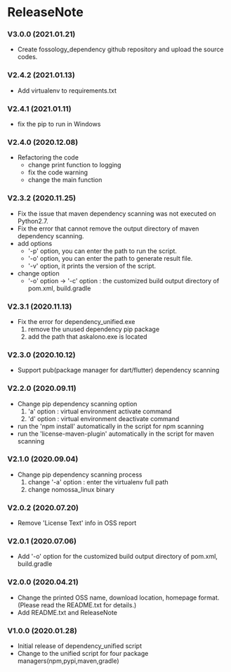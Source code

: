 # ReleaseNote

### V3.0.0 (2021.01.21)
 - Create fossology_dependency github repository and upload the source codes.
 
### V2.4.2 (2021.01.13)
- Add virtualenv to requirements.txt

### V2.4.1 (2021.01.11)
- fix the pip to run in Windows

### V2.4.0 (2020.12.08)
- Refactoring the code
  * change print function to logging
  * fix the code warning
  * change the main function

### V2.3.2 (2020.11.25)
- Fix the issue that maven dependency scanning was not executed on Python2.7.
- Fix the error that cannot remove the output directory of maven dependency scanning.
- add options
  * '-p' option, you can enter the path to run the script.
  * '-o' option, you can enter the path to generate result file.
  * '-v' option, it prints the version of the script.
- change option
  * '-o' option -> '-c' option : the customized build output directory of pom.xml, build.gradle

### V2.3.1 (2020.11.13)
- Fix the error for dependency_unified.exe
  1) remove the unused dependency pip package
  2) add the path that askalono.exe is located

### V2.3.0 (2020.10.12)
- Support pub(package manager for dart/flutter) dependency scanning

### V2.2.0 (2020.09.11)
- Change pip dependency scanning option
  1) 'a' option : virtual environment activate command
  2) 'd' option : virtual environment deactivate command
- run the 'npm install' automatically in the script for npm scanning
- run the 'license-maven-plugin' automatically in the script for maven scanning

### V2.1.0 (2020.09.04)
- Change pip dependency scanning process
  1) change '-a' option : enter the virtualenv full path
  2) change nomossa_linux binary

### V2.0.2 (2020.07.20)
- Remove 'License Text' info in OSS report

### V2.0.1 (2020.07.06)
- Add '-o' option for the customized build output directory of pom.xml, build.gradle

### V2.0.0 (2020.04.21)
- Change the printed OSS name, download location, homepage format.
  (Please read the README.txt for details.)
- Add README.txt and ReleaseNote

### V1.0.0 (2020.01.28)
- Initial release of dependency_unified script
- Change to the unified script for four package managers(npm,pypi,maven,gradle)

